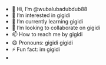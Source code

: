- 👋 Hi, I’m @wubalubadubdub88
- 👀 I’m interested in gigidi
- 🌱 I’m currently learning gigidi
- 💞️ I’m looking to collaborate on gigidi
- 📫 How to reach me by gigidi
- 😄 Pronouns: gigidi gigidi
- ⚡ Fun fact: im gigidi
- 

<!---
wubalubadubdub88/wubalubadubdub88 is a ✨ special ✨ repository because its `README.md` (this file) appears on your GitHub profile.
You can click the Preview link to take a look at your changes.
--->
